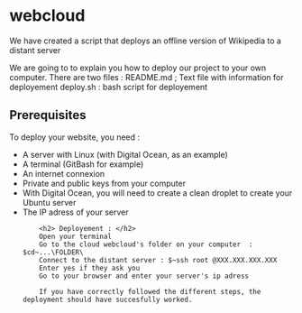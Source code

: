 # webcloud
We have created a script that deploys an offline version of Wikipedia to a distant server

We are going to to explain you how to deploy our project to your own computer.
There are two files :
  README.md ; Text file with information for deployement
  deploy.sh : bash script for deployement

  <h2> Prerequisites </h2>
   To deploy your website, you need :
    <ul>
    <li> A server with Linux (with Digital Ocean, as an example) </li>
    <li>A terminal (GitBash for example) </li>
       <li> An internet connexion </li>
       <li> Private and public keys from your computer </li>
       <li> With Digital Ocean, you will need to create a clean droplet to create your Ubuntu server </li>
       <li> The IP adress of your server </li>
        

        <h2> Deployement : </h2>
        Open your terminal
        Go to the cloud webcloud's folder on your computer  : $cd~...\FOLDER\
        Connect to the distant server : $~ssh root @XXX.XXX.XXX.XXX
        Enter yes if they ask you
        Go to your browser and enter your server's ip adress

        If you have correctly followed the different steps, the deployment should have succesfully worked. 



        
        

